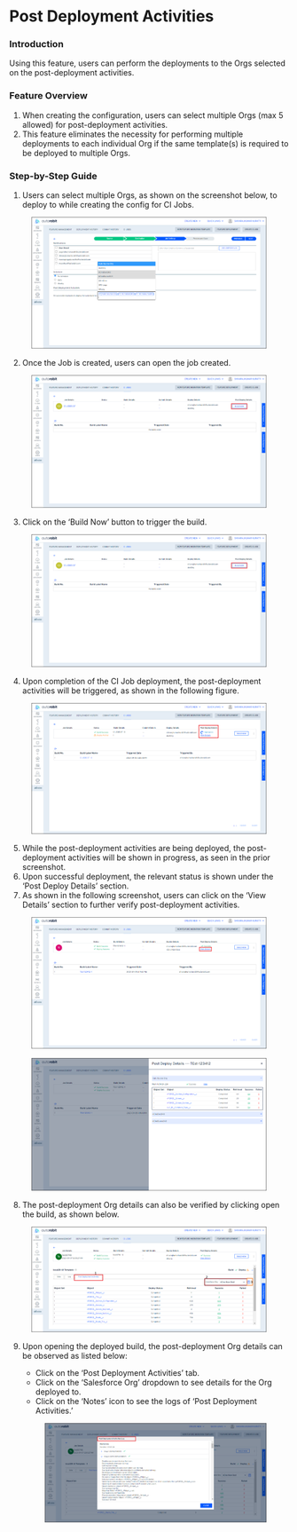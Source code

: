 # Post Deployment Activities

### Introduction

Using this feature, users can perform the deployments to the Orgs selected on the post-deployment activities.

### Feature Overview

1. When creating the configuration, users can select multiple Orgs (max 5 allowed) for post-deployment activities.
2. This feature eliminates the necessity for performing multiple deployments to each individual Org if the same template(s) is required to be deployed to multiple Orgs.

### Step-by-Step Guide

1. Users can select multiple Orgs, as shown on the screenshot below, to deploy to while creating the config for CI Jobs.

<figure><img src="../../../../.gitbook/assets/image (23) (4).png" alt=""><figcaption></figcaption></figure>

2. Once the Job is created, users can open the job created.

<figure><img src="../../../../.gitbook/assets/image (24) (4).png" alt=""><figcaption></figcaption></figure>

3. Click on the ‘Build Now’ button to trigger the build.

<figure><img src="../../../../.gitbook/assets/image (25) (4).png" alt=""><figcaption></figcaption></figure>

4. Upon completion of the CI Job deployment, the post-deployment activities will be triggered, as shown in the following figure.

<figure><img src="../../../../.gitbook/assets/image (26) (4).png" alt=""><figcaption></figcaption></figure>

5. While the post-deployment activities are being deployed, the post-deployment activities will be shown in progress, as seen in the prior screenshot.
6. Upon successful deployment, the relevant status is shown under the ‘Post Deploy Details’ section.
7. As shown in the following screenshot, users can click on the ‘View Details’ section to further verify post-deployment activities.

<figure><img src="../../../../.gitbook/assets/image (27) (4).png" alt=""><figcaption></figcaption></figure>

<figure><img src="../../../../.gitbook/assets/image (28) (4).png" alt=""><figcaption></figcaption></figure>

8. The post-deployment Org details can also be verified by clicking open the build, as shown below.

<figure><img src="../../../../.gitbook/assets/image (29) (4).png" alt=""><figcaption></figcaption></figure>

9.  Upon opening the deployed build, the post-deployment Org details can be observed as listed below:

    * Click on the ‘Post Deployment Activities’ tab.
    * Click on the ‘Salesforce Org’ dropdown to see details for the Org deployed to.
    * Click on the ‘Notes’ icon to see the logs of ‘Post Deployment Activities.’

    <figure><img src="../../../../.gitbook/assets/image (30) (4).png" alt=""><figcaption></figcaption></figure>
